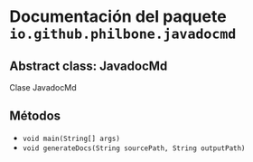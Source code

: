 # Documentación del paquete `io.github.philbone.javadocmd`

## Abstract class: JavadocMd

Clase JavadocMd

## Métodos

- `void main(String[] args)`
- `void generateDocs(String sourcePath, String outputPath)`
